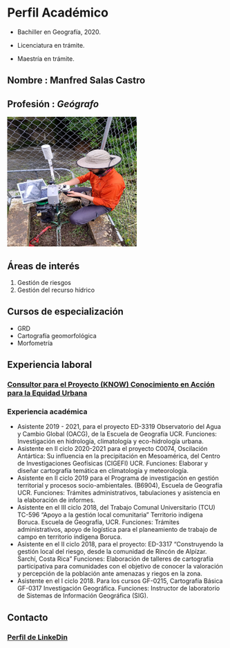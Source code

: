 # Perfil Académico

* Bachiller en Geografía, 2020.
    
* Licenciatura en trámite.
    
* Maestría en trámite.
    

## **Nombre** : Manfred Salas Castro

## **Profesión** : *Geógrafo*

<img src="CV.jpg" alt="CV" width="300" height="300" />

## Áreas de interés
1. Gestión de riesgos  
2. Gestión del recurso hídrico

## Cursos de especialización
- GRD
- Cartografía geomorfológica
- Morfometría

## Experiencia laboral 
### [Consultor para el Proyecto (KNOW) Conocimiento en Acción para la Equidad Urbana](https://www.urbantransformations.ox.ac.uk/project/knowledge-in-action-for-urban-equality-know/#:~:text=Knowledge%20in%20Action%20for%20Urban%20Equality%20(KNOW)%20is%20a%20response,transformative%20research%2C%20and%20capacity%20building.)
### Experiencia académica
* Asistente 2019 - 2021, para el proyecto ED-3319 Observatorio del Agua y Cambio Global (OACG), de la Escuela de Geografía UCR.
Funciones: Investigación en hidrología, climatología y eco-hidrología urbana.
* Asistente en II ciclo 2020-2021 para el proyecto C0074, Oscilación Antártica: Su influencia en la precipitación en Mesoamérica, del Centro de Investigaciones Geofísicas (CIGEFI) UCR.
Funciones: Elaborar y diseñar cartografía temática en climatología y meteorología.
* Asistente en II ciclo 2019 para el Programa de investigación en gestión territorial y procesos socio-ambientales. (B6904), Escuela de Geografía UCR.
Funciones: Trámites administrativos, tabulaciones y asistencia en la elaboración de informes.
* Asistente en el III ciclo 2018, del Trabajo Comunal Universitario (TCU) TC-596 “Apoyo a la gestión local comunitaria” Territorio indígena Boruca. Escuela de Geografía, UCR.
Funciones: Trámites administrativos, apoyo de logística para el planeamiento de trabajo de campo en territorio indígena Boruca.
* Asistente en el II ciclo 2018, para el proyecto: ED-3317 “Construyendo la gestión local del riesgo, desde la comunidad de Rincón de Alpízar. Sarchí, Costa Rica”
Funciones: Elaboración de talleres de cartografía participativa para comunidades con el objetivo de conocer la valoración y percepción de la población ante amenazas y riegos en la zona.
* Asistente en el I ciclo 2018. Para los cursos GF-0215, Cartografía Básica GF-0317 Investigación Geográfica.
Funciones: Instructor de laboratorio de Sistemas de Información Geográfica (SIG).

## Contacto   
### [Perfil de LinkeDin](https://cr.linkedin.com/in/manfredsalascastro)


